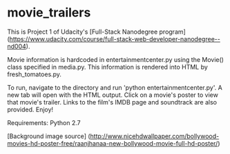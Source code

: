 # movie_trailers

This is Project 1 of Udacity's [Full-Stack Nanodegree program] (https://www.udacity.com/course/full-stack-web-developer-nanodegree--nd004).

Movie information is hardcoded in entertainmentcenter.py using the Movie() class specified in media.py. This information is rendered into HTML by fresh_tomatoes.py.

To run, navigate to the directory and run 'python entertainmentcenter.py'. A new tab will open with the HTML output. Click on a movie's poster to view that movie's trailer. Links to the film's IMDB page and soundtrack are also provided. Enjoy!

Requirements: Python 2.7

[Background image source] (http://www.nicehdwallpaper.com/bollywood-movies-hd-poster-free/raanjhanaa-new-bollywood-movie-full-hd-poster/)

